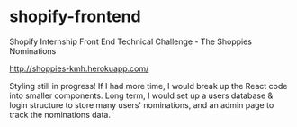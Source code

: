# shopify-frontend
Shopify Internship Front End Technical Challenge - The Shoppies Nominations

http://shoppies-kmh.herokuapp.com/

Styling still in progress! If I had more time, I would break up the React code into smaller components. Long term, I would set up a users database & login structure to store many users' nominations, and an admin page to track the nominations data.
